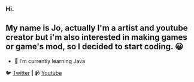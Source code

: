 ### Hi. 
## My name is Jo, actually I'm a artist and youtube creator but i'm also interested in making games or game's mod, so I decided to start coding. 😀

- 🌱 I’m currently learning Java

🐦 [Twitter][twitter] **|** 📹 [Youtube][youtube]

[twitter]:https://twitter.com/FireMuffin303
[youtube]:https://www.youtube.com/channel/UCHhXWBglcAzuge1qAOY2Zxw
